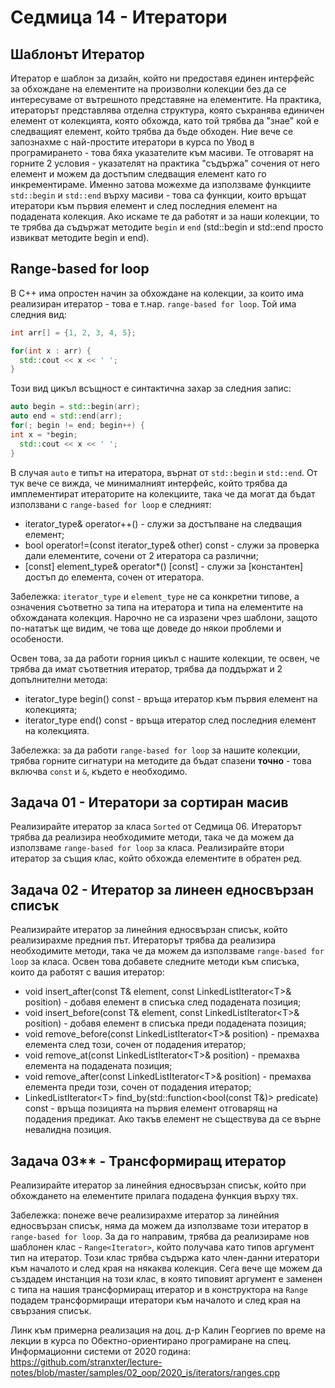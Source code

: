 # Седмица 14 - Итератори

## Шаблонът Итератор
Итератор е шаблон за дизайн, който ни предоставя единен интерфейс за обхождане на елементите на произволни колекции без да се интересуваме от вътрешното представяне на елементите. На практика, итераторът представлява отделна структура, която съхранява единичен елемент от колекцията, която обхожда, като той трябва да "знае" кой е следващият елемент, който трябва да бъде обходен. Ние вече се запознахме с най-простите итератори в курса по Увод в програмирането - това бяха указателите към масиви. Те отговарят на горните 2 условия - указателят на практика "съдържа" сочения от него елемент и можем да достъпим следващия елемент като го инкрементираме. Именно затова можехме да използваме функциите `std::begin` и `std::end` върху масиви - това са функции, които връщат итератори към първия елемент и след последния елемент на подадената колекция. Ако искаме те да работят и за наши колекции, то те трябва да съдържат методите `begin` и `end` (std::begin и std::end просто извикват методите begin и end).

## Range-based for loop
В C++ има опростен начин за обхождане на колекции, за които има реализиран итератор - това е т.нар. `range-based for loop`. Той има следния вид:

```c++
int arr[] = {1, 2, 3, 4, 5};

for(int x : arr) {
  std::cout << x << ' ';
}
```

Този вид цикъл всъщност е синтактична захар за следния запис:

```c++
auto begin = std::begin(arr);
auto end = std::end(arr);
for(; begin != end; begin++) {
int x = *begin;
  std::cout << x << ' ';
}
```

В случая `auto` е типът на итератора, върнат от `std::begin` и `std::end`. От тук вече се вижда, че минималният интерфейс, който трябва да имплементират итераторите на колекциите, така че да могат да бъдат използвани с `range-based for loop` е следният:
- iterator_type& operator++() - служи за достъпване на следващия елемент;
- bool operator!=(const iterator_type& other) const - служи за проверка дали елементите, сочени от 2 итератора са различни;
- \[const\] element_type& operator*() \[const\] - служи за \[константен\] достъп до елемента, сочен от итератора.

Забележка: `iterator_type` и `element_type` не са конкретни типове, а означения съответно за типа на итератора и типа на елементите на обхожданата колекция. Нарочно не са изразени чрез шаблони, защото по-нататък ще видим, че това ще доведе до някои проблеми и особености. 

Освен това, за да работи горния цикъл с нашите колекции, те освен, че трябва да имат съответния итератор, трябва да поддържат и 2 допълнителни метода:
- iterator_type begin() const - връща итератор към първия елемент на колекцията;
- iterator_type end() const - връща итератор след последния елемент на колекцията.

Забележка: за да работи `range-based for loop` за нашите колекции, трябва горните сигнатури на методите да бъдат спазени **точно** - това включва `const` и `&`, където е необходимо.

## Задача 01 - Итератори за сортиран масив
Реализирайте итератор за класа `Sorted` от Седмица 06. Итераторът трябва да реализира необходимите методи, така че да можем да използваме `range-based for loop` за класа. Реализирайте втори итератор за същия клас, който обхожда елементите в обратен ред.

## Задача 02 - Итератор за линеен едносвързан списък
Реализирайте итератор за линейния едносвързан списък, който реализирахме предния път. Итераторът трябва да реализира необходимите методи, така че да можем да използваме `range-based for loop` за класа. Освен това добавете следните методи към списъка, които да работят с вашия итератор:
- void insert_after(const T& element, const LinkedListIterator\<T\>& position) - добавя елемент в списъка след подадената позиция;
- void insert_before(const T& element, const LinkedListIterator\<T\>& position) - добавя елемент в списъка преди подадената позиция;
- void remove_before(const LinkedListIterator\<T\>& position) - премахва елемента след този, сочен от подадения итератор;
- void remove_at(const LinkedListIterator\<T\>& position) - премахва елемента на подадената позиция;
- void remove_after(const LinkedListIterator\<T\>& position) - премахва елемента преди този, сочен от подадения итератор;
- LinkedListIterator\<T\> find_by(std::function<bool(const T&)> predicate) const - връща позицията на първия елемент отговарящ на подадения предикат. Ако такъв елемент не съществува да се върне невалидна позиция.

## Задача 03** - Трансформиращ итератор
Реализирайте итератор за линейния едносвързан списък, който при обхождането на елементите прилага подадена функция върху тях.

Забележка: понеже вече реализирахме итератор за линейния едносвързан списък, няма да можем да използваме този итератор в `range-based for loop`. За да го направим, трябва да реализираме нов шаблонен клас - `Range<Iterator>`, който получава като типов аргумент тип на итератор. Този клас трябва съдържа като член-данни итератори към началото и след края на някаква колекция. Сега вече ще можем да създадем инстанция на този клас, в която типовият аргумент е заменен с типа на нашия трансформиращ итератор и в конструктора на `Range` подадем трансформиращи итератори към началото и след края на свързания списък.

Линк към примерна реализация на доц. д-р Калин Георгиев по време на лекции в курса по Обектно-ориентирано програмиране на спец. Информационни системи от 2020 година: https://github.com/stranxter/lecture-notes/blob/master/samples/02_oop/2020_is/iterators/ranges.cpp